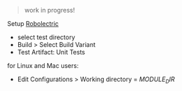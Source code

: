 > work in progress!

Setup [Robolectric](http://robolectric.org/getting-started/)

- select test directory
- Build > Select Build Variant
- Test Artifact: Unit Tests

for Linux and Mac users:

- Edit Configurations > Working directory = $MODULE_DIR$